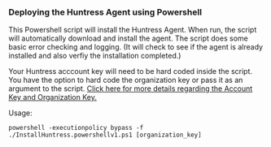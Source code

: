 ### Deploying the Huntress Agent using Powershell

This Powershell script will install the Huntress Agent. When run, the script will automatically download and install the agent. The script does some basic error checking and logging. (It will check to see if the agent is already installed and also verfiy the installation completed.)

Your Huntress acccount key will need to be hard coded inside the script. You have the option to hard code the organization key or pass it as an argument to the script. [Click here for more details regarding the Account Key and Organization Key.](https://support.huntress.io/article/7-using-account-and-organization-keys)

Usage:
```
powershell -executionpolicy bypass -f ./InstallHuntress.powershellv1.ps1 [organization_key]
```
